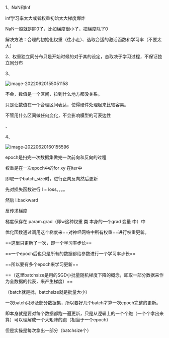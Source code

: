 1、NaN和Inf

inf学习率太大或者权重初始太大梯度爆炸

NaN一般就是除0了，比如梯度很小了，把梯度除了0

解决方法：合理的初始化权重（往小走）、选取合适的激活函数和学习率（不要太大）



2、权重独立同分布只是开始时候的对于其的设定，态取决于学习过程，不保证独立同分布



3、

![image-20220620155051158](D:\论文\截图\image-20220620155051158.png)

不会，数值是一个区间，拉到什么地方都没关系。

只是让数值在一个合理区间表达，使得硬件处理起来比较容易。

不管用什么区间做任何变化，不会影响模型的可表达性

、



4、

![image-20220620160155596](D:\论文\截图\image-20220620160155596.png)

epoch是扫完一次数据集做完一次前向和反向的过程

权重是在一次epoch中的for  xy  在iter中

即取一个batch_size时，进行正向反向然后更新



先对损失函数进行   l  = loss。。。。



然后   l.backward

反传求梯度



梯度保存在     param.grad（即w这种权重   类  本身的一个grad   变量  中）中



优化函数通过调用这个梯度来==对神经网络中所有权重==进行权重更新。

==这里只更新了一次，即一个学习率步长==

==一个epoch后也只是所有的数据都给参数进行一个学习率步长==

==所以要有多个epoch来学习更新==

==（这里batchsize是用的SGD小批量随机梯度下降的概念，即取一部分数据来作为全数据的代表，来产生梯度）==

（batch就是批，batchsize就是批量大小）





一次batch只涉及部分数据集，所以要好几个batch才算一次epoch完整的更新。

即本身就是要对每个数据都跑一遍更新，只是从逻辑上的一个个跑（一个个拿出来算）可以理解成一个大矩阵的跑（相当于一个epoch）

但是实操是每次拿出一部分（batchsize个）











